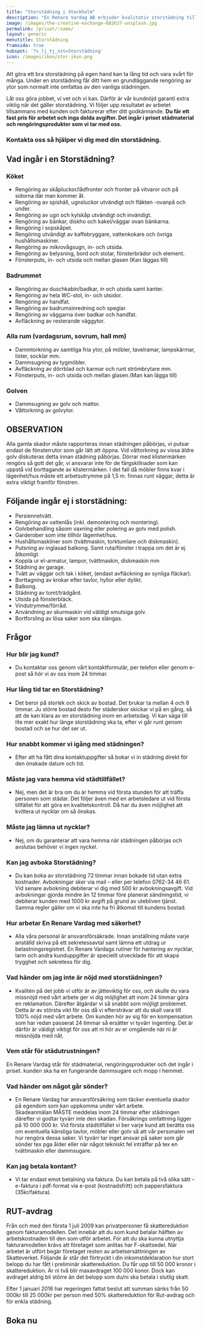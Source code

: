 ```yaml
---
title: "Storstädning i Stockholm"
description: "En Renare Vardag AB erbjuder kvalitativ storstädning till privatpersoner i Storstockholm till ett rimligt priset."
image: /images/the-creative-exchange-682637-unsplash.jpg
permalink: /privat/:name/
layout: generic
menutitle: Storstädning
framsida: true
hubspot: '?v_lj_tj_nst=Storstädning'
icon: /images/ikon/stor-ikon.png
---
```

Att göra ett bra storstädning på egen hand kan ta lång tid och vara svårt för många. Under en storstädning får ditt hem en grundläggande rengöring av ytor som normalt inte omfattas av den vanliga städningen.

Låt oss göra jobbet, vi vet och vi kan. Därför är vår kundnöjd garanti extra viktig när det gäller storstädning. Vi följer upp resultatet av arbetet tillsammans med kunden och fakturerar efter ditt godkännande. **Du får ett fast pris för arbetet och inga dolda avgifter. Det ingår i priset städmaterial och rengöringsprodukter som vi tar med oss.**

### Kontakta oss så hjälper vi dig med din storstädning.

## Vad ingår i en Storstädning?
### Köket
* Rengöring av skåpluckor/lådfronter och fronter på vitvaror och på sidorna där man kommer åt.
* Rengöring av spishäll, ugnsluckor utvändigt och fläkten -ovanpå och under.
* Rengöring av ugn och kylskåp utvändigt och invändigt.
* Rengöring av bänkar, diskho och kakel/väggar ovan bänkarna.
* Rengöring i sopskåpet.
* Rengöring utvändigt av kaffebryggare, vattenkokare och övriga hushållsmaskiner.
* Rengöring av mikrovågsugn, in- och utsida.
* Rengöring av belysning, bord och stolar, fönsterbrädor och element.
* Fönsterputs, in- och utsida och mellan glasen (Kan läggas till)

### Badrummet
* Rengöring av duschkabin/badkar, in och utsida samt kanter.
* Rengöring av hela WC-stol, in- och utsidor.
* Rengöring av handfat.
* Rengöring av badrumsinredning och speglar.
* Rengöring av väggarna över badkar och handfat.
* Avfläckning av resterande väggytor.

### Alla rum (vardagsrum, sovrum, hall mm)
* Dammtorkning av samtliga fria ytor, på möbler, tavelramar, lampskärmar, lister, socklar mm.
* Dammsugning av tygmöbler.
* Avfläckning av dörrblad och karmar och runt strömbrytare mm.
* Fönsterputs, in- och utsida och mellan glasen.(Man kan lägga till)

### Golven</strong>
* Dammsugning av golv och mattor.
* Våttorkning av golvytor.

## OBSERVATION
Alla gamla skador måste rapporteras innan städningen påbörjas, vi putsar endast de fönsterrutor som går lätt att öppna. Vid våttorkning av vissa äldre golv diskuteras detta innan städning påbörjas. Dörrar med klistermärken rengörs så gott det går, vi ansvarar inte för de färgskillnader som kan uppstå vid borttagande av klistermärken. I det fall då möbler finns kvar i lägenhet/hus måste ett arbetsutrymme på 1,5 m. finnas runt väggar, detta är extra viktigt framför fönstren.
## Följande ingår ej i storstädning:
* Persiennetvätt.
* Rengöring av vattenlås (inkl. demontering och montering).
* Golvbehandling såsom vaxning eller polering av golv med polish.
* Garderober som inte tillhör lägenhet/hus.
* Hushållsmaskliner som (tvättmaskin, torktumlare och diskmaskin).
* Putsning av inglasad balkong. Samt ruta/fönster i trappa om det är ej åtkomligt.
* Koppla ur el-armatur, lampor, tvättmaskin, diskmaskin mm
* Städning av garage.
* Tvätt av väggar och tak i köket, (endast avfläckning av synliga fläckar).
* Borttagning av krokar efter tavlor, hyllor eller dylikt.
* Balkong.
* Städning av tomt/trädgård.
* Utsida på fönsterbläck.
* Vindutrymme/förråd.
* Användning av skurmaskin vid väldigt smutsiga golv.
* Bortforsling av lösa saker som ska slängas.

## Frågor

### Hur blir jag kund?
* Du kontaktar oss genom vårt kontaktformulär, per telefon eller genom e-post så hör vi av oss inom 24 timmar.
### Hur lång tid tar en Storstädning?
* Det beror på storlek och skick av bostad. Det brukar ta mellan 4 och 8 timmar. Ju större bostad desto fler städerskor skickar vi på en gång, så att de kan klara av en storstädning inom en arbetsdag. Vi kan säga till lite mer exakt hur länge storstädning ska ta, efter vi går runt genom bostad och se hur det ser ut.
### Hur snabbt kommer vi igång med städningen?
* Efter att ha fått dina kontaktuppgifter så bokar vi in städning direkt för den önskade datum och tid.
### Måste jag vara hemma vid städtillfället?
* Nej, men det är bra om du är hemma vid första stunden för att träffa personen som städar. Det följer även med en arbetsledare ut vid första tillfället för att göra en kvalitetskontroll. Då har du även möjlighet att kvittera ut nycklar om så önskas.
### Måste jag lämna ut nycklar?
* Nej, om du garanterar att vara hemma när städningen påbörjas och avslutas behöver vi ingen nyckel.
### Kan jag avboka Storstädning?
* Du kan boka av storstädning 72 timmar innan bokade tid utan extra kostnader. Avbokningar sker via mail – eller per telefon 0762-34 46 61. Vid senare avbokning debiterar vi dig med 500 kr avbokningsavgift. Vid avbokningar gjorda mindre än 12 timmar före planerat sändningstid, vi debiterar kunden med 1000 kr avgift på grund av utebliven tjänst. Samma regler gäller om vi ska inte ha fri åtkomst till kundens bostad.
### Hur arbetar En Renare Vardag med säkerhet?
* Alla våra personal är ansvarsförsäkrade. Innan anställning måste varje anställd skriva på ett sekretessavtal samt lämna ett utdrag ur belastningsregistret. En Renare Vardags rutiner för hantering av nycklar, larm och andra kunduppgifter är speciellt utvecklade för att skapa trygghet och sekretess för dig.
### Vad händer om jag inte är nöjd med storstädningen?
* Kvalitén på det jobb vi utför är av jätteviktig för oss, och skulle du vara missnöjd med vårt arbete ger vi dig möjlighet att inom 24 timmar göra en reklamation. Därefter åtgärdar vi så snabbt som möjligt problemet. Detta är av största vikt för oss då vi eftersträvar att du skall vara till 100% nöjd med vårt arbete. Om kunden hör av sig för en kompensation som har redan passerat 24 timmar så ersätter vi tyvärr ingenting. Det är därför är väldigt viktigt för oss att ni hör av er omgående när ni är missnöjda med nåt.
### Vem står för städutrustningen?
En Renare Vardag står för städmaterial, rengöringsprodukter och det ingår i priset. kunden ska ha en fungerande dammsugare och mopp i hemmet.
### Vad händer om något går sönder?
* En Renare Vardag har ansvarsförsäkring som täcker eventuella skador på egendom som kan uppkomma under vårt arbete. Skadeanmälan MÅSTE meddelas inom 24 timmar efter städningen därefter vi godtar tyvärr inte den skadan. Försäkrings omfattning ligger på 10 000 000 kr. Vid första städtillfället vi ber varje kund att berätta oss om eventuella känsliga tavlor, möbler eller golv så att vår personalen vet hur rengöra dessa saker. Vi tyvärr tar inget ansvar på saker som går sönder tex pga ålder eller när något tekniskt fel inträffar på tex en tvättmaskin eller dammsugare.
### Kan jag betala kontant?
* Vi tar endast emot betalning via faktura. Du kan betala på två olika sätt – e-faktura i pdf-format via e-post (kostnadsfritt) och pappersfaktura (35kr/faktura).

## RUT-avdrag
Från och med den första 1 juli 2009 kan privatpersoner få skattereduktion genom fakturamodellen. Det innebär att du som kund betalar hälften av arbetskostnaden till den som utför arbetet. För att du ska kunna utnyttja fakturamodellen krävs att företaget som anlitas har F-skattsedel. När arbetet är utfört begär företaget resten av arbetsersättningen av Skatteverket. Följande år står det förtryckt i din inkomstdeklaration hur stort belopp du har fått i preliminär skattereduktion. Du får upp till 50 000 kronor i skattereduktion. Är ni två blir maxavdraget 100 000 konor. Dock kan avdraget aldrig bli större än det belopp som du/ni ska betala i slutlig skatt.

Efter 1 januari 2016 har regeringen fattat beslut att summan sänks från 50 000kr till 25 000kr per person med 50% skattereduktion för Rut-avdrag och för enkla städning.
## Boka nu

